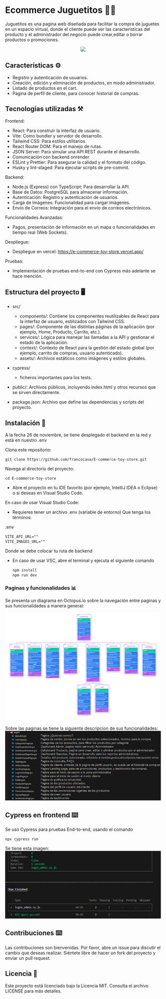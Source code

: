# Ecommerce Juguetitos 👩‍💻

Juguetitos es una pagina web diseñada para facilitar la compra de juguetes en un espacio virtual, donde el cliente puede ver las caracteristicas del producto y el administrador del negocio puede crear,editar o borrar productos o promociones.

<p align="center">
    <img src="https://raw.githubusercontent.com/francocasa/E-commerce-toy-store/refs/heads/develop/public/logo-juguetitos.png"/>
</p>

## Características ⚙️

- Registro y autenticación de usuarios.
- Creación, edición y eliminación de productos, en modo administrador.
- Listado de productos en el cart.
- Pagina de perfil de cliente, para conocer historial de compras.

## Tecnologías utilizadas ⚒️

Frontend:

- React: Para construir la interfaz de usuario.
- Vite: Como bundler y servidor de desarrollo.
- Tailwind CSS: Para estilos utilitarios.
- React Router DOM: Para el manejo de rutas.
- JSON Server: Para simular una API REST durante el desarrollo.
- Comunicación con backend onrender.
- ESLint y Prettier: Para asegurar la calidad y el formato del código.
- Husky y lint-staged: Para ejecutar scripts de pre-commit.

Backend:

- Node.js (Express) con TypeScript: Para desarrollar la API.
- Base de Datos: PostgreSQL para almacenar información.
- Autenticación: Registro y autenticación de usuarios.
- Carga de Imágenes: Funcionalidad para cargar imágenes.
- Envío de Correos: Integración para el envío de correos electrónicos.

Funcionalidades Avanzadas:

- Pagos, presentación de información en un mapa o funcionalidades en tiempo real (Web Sockets).

Despliegue:

- Despliegue en vercel: https://e-commerce-toy-store.vercel.app/


Pruebas:

- Implementación de pruebas end-to-end con Cypress más adelante se hace mención.

## Estructura del proyecto 🖥️

- src/

  - components/: Contiene los componentes reutilizables de React para la interfaz de usuario, estilizados con Tailwind CSS.
  - pages/: Componente de las distintas páginas de la aplicación (por ejemplo, Home, Producto, Carrito, etc.).
  - services/: Lógica para manejar las llamadas a la API y gestionar el estado de la aplicación.
  - context/: Contexto de React para la gestión del estado global (por ejemplo, carrito de compras, usuario autenticado).
  - assets/: Archivos estáticos como imágenes y estilos globales.

- cypress/

  - ficheros importantes para los tests.

- public/: Archivos públicos, incluyendo index.html y otros recursos que se sirven directamente.

- package.json: Archivo que define las dependencias y scripts del proyecto.

## Instalación 🚧

A la fecha 26 de noviembre, se tiene desplegado el backend en la red y está en nuestro .env 

Clona este repositorio:

```
git clone https://github.com/francocasa/E-commerce-toy-store.git
```

Navega al directorio del proyecto:

```
cd E-commerce-toy-store
```

- Abre el proyecto en tu IDE favorito (por ejemplo, IntelliJ IDEA o Eclipse) o si deseas en Visual Studio Code.

En caso de usar Visual Studio Code:

- Requieres tener un archivo .env (variable de entorno) Que tenga los términos:

 .env
  ```
VITE_API_URL=""
 VITE_IMAGES_URL=""
```
Donde se debe colocar tu ruta de backend

- En caso de usar VSC, abre el terminal y ejecuta el siguiente comando
  ```
  npm install
  npm run dev
  ```

### Paginas y funcionalidades 📊

Se presenta un diagrama en Octopus.io sobre la navegación entre paginas y sus funcionalidades a manera general:

![alt text](/screenshots/image-3.png)

Sobre las paginas se tiene la siguiente descripcion de sus funcionalidades:
![alt text](/screenshots/image-4.png)


## Cypress en frontend ⌨️
Se usó Cypress para pruebas End-to-end, usando el comando
```
npx cypress run
```
Se tiene esta imagen:
![alt text](/screenshots/image-5.png)

## Contribuciones ⌨️
Las contribuciones son bienvenidas. Por favor, abre un issue para discutir el cambio que deseas realizar. Siéntete libre de hacer un fork del proyecto y enviar un pull request.

## Licencia 🚀
Este proyecto está licenciado bajo la Licencia MIT. Consulta el archivo LICENSE para más detalles.
```
